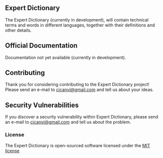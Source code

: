 ## Expert Dictionary

The Expert Dictionary (currently in development), will contain
technical terms and words in different languages, together with their
definitions and other details. 

## Official Documentation

Documentation not yet available (currently in development).

## Contributing

Thank you for considering contributing to the Expert Dictionary project! Please 
send an e-mail to cicanvi@gmail.com and tell us about your ideas.

## Security Vulnerabilities

If you discover a security vulnerability within Expert Dictionary, please send an e-mail
to cicanvi@gmail.com and tell us about the problem.

### License

The Expert Dictionary is open-sourced software licensed under the [MIT license](http://opensource.org/licenses/MIT)
